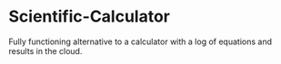 # Scientific-Calculator
Fully functioning alternative to a calculator with a log of equations and results in the cloud.
